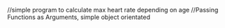 //simple program to calculate max heart rate depending on age
//Passing Functions as Arguments, simple object orientated 